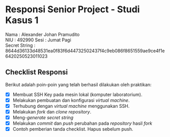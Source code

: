 # Responsi Senior Project - Studi Kasus 1

Nama : Alexander Johan Pramudito  
NIU : 492990
Sesi : Jumat Pagi  
Secret String : 8644d36133d48531ea0f83f6d44732502437f4c9eb086f8651559ae9ce4f1e6420250523011023

## Checklist Responsi

Berikut adalah poin-poin yang telah berhasil dilakukan oleh praktikan:

- [x] Membuat SSH Key pada mesin lokal (komputer laboratorium).
- [x] Melakukan pembuatan dan konfigurasi _virtual machine_.
- [x] Terhubung dengan _virtual machine_ menggunakan SSH.
- [x] Melakukan _fork_ dan _clone_ _repository_.
- [x] Meng-_generate_ _secret string_
- [x] Melakukan _commit_ dan _push_ perubahan pada _repository_ hasil _fork_
- [x] Contoh pemberian tanda checklist. Hapus sebelum push.
